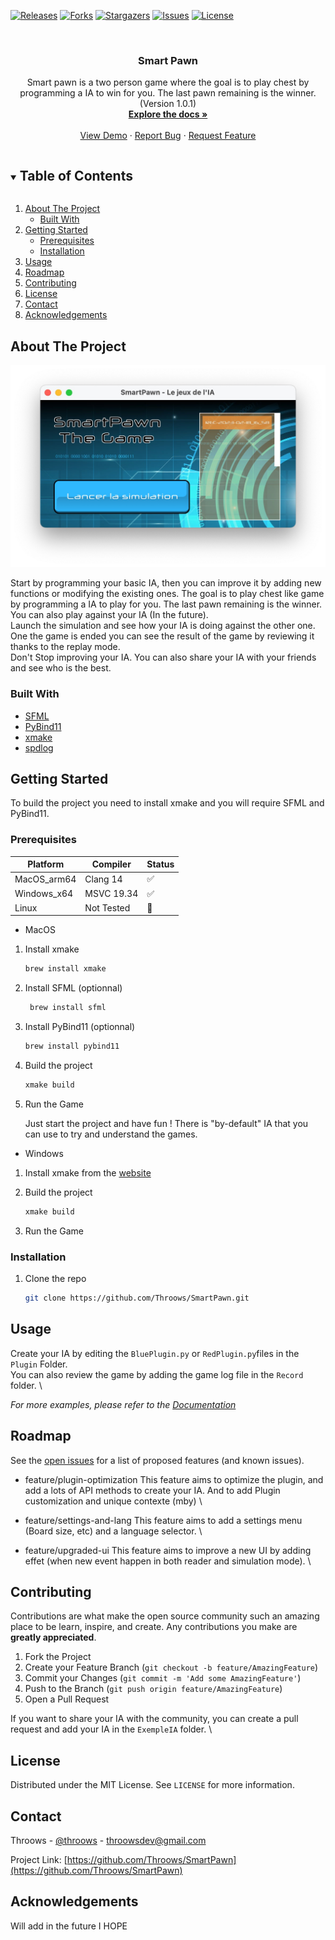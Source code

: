 [![Releases](https://img.shields.io/github/v/release/Throows/SmartPawn)](https://github.com/Throows/Throows)
[![Forks](https://img.shields.io/github/forks/Throows/SmartPawn)](https://github.com/Throows/SmartPawn/fork)
[![Stargazers](https://img.shields.io/github/stars/Throows/SmartPawn)](https://github.com/Throows/SmartPawn/stargazers)
[![Issues](https://img.shields.io/github/issues-raw/Throows/SmartPawn)](https://github.com/Throows/SmartPawn/issues)
[![License](https://img.shields.io/github/license/Throows/SmartPawn)](https://github.com/Throows/SmartPawn/blob/master/LICENSE)

<br/>
<!-- <p align="center">
  <a href="https://github.com/Throows/SmartPawn">
    <img src="images/logo.png" alt="Logo" width="80" height="80">
  </a>-->

  <h3 align="center">Smart Pawn</h3>

  <p align="center">
    Smart pawn is a two person game where the goal is to play chest by programming a IA to win for you. The last pawn remaining is the winner. (Version 1.0.1)
    <br />
    <a href="https://github.com/Throows/SmartPawn"><strong>Explore the docs »</strong></a>
    <br />
    <br />
    <a href="https://github.com/Throows/SmartPawn/releases">View Demo</a>
    ·
    <a href="https://github.com/Throows/SmartPawn/issues">Report Bug</a>
    ·
    <a href="https://github.com/Throows/SmartPawn/issues">Request Feature</a>
  </p>
</p>


<!-- TABLE OF CONTENTS -->
<details open="open">
  <summary><h2 style="display: inline-block">Table of Contents</h2></summary>
  <ol>
    <li>
      <a href="#about-the-project">About The Project</a>
      <ul>
        <li><a href="#built-with">Built With</a></li>
      </ul>
    </li>
    <li>
      <a href="#getting-started">Getting Started</a>
      <ul>
        <li><a href="#prerequisites">Prerequisites</a></li>
        <li><a href="#installation">Installation</a></li>
      </ul>
    </li>
    <li><a href="#usage">Usage</a></li>
    <li><a href="#roadmap">Roadmap</a></li>
    <li><a href="#contributing">Contributing</a></li>
    <li><a href="#license">License</a></li>
    <li><a href="#contact">Contact</a></li>
    <li><a href="#acknowledgements">Acknowledgements</a></li>
  </ol>
</details>



<!-- ABOUT THE PROJECT -->
## About The Project

![Photo](https://raw.githubusercontent.com/Throows/SmartPawn/main/assets/SMHome.jpg)

Start by programming your basic IA, then you can improve it by adding new functions or modifying the existing ones. The goal is to play chest like game by programming a IA to play for you. The last pawn remaining is the winner. You can also play against your IA (In the future). \
Launch the simulation and see how your IA is doing against the other one. One the game is ended you can see the result of the game by reviewing it thanks to the replay mode. \
Don't Stop improving your IA. You can also share your IA with your friends and see who is the best.


### Built With

* [SFML](https://www.sfml-dev.org/)
* [PyBind11](https://github.com/pybind/pybind11)
* [xmake](https://xmake.io/)
* [spdlog](https://github.com/gabime/spdlog)



<!-- GETTING STARTED -->
## Getting Started

To build the project you need to install xmake and you will require SFML and PyBind11.

### Prerequisites

| Platform    | Compiler   | Status             |
|-------------|------------|--------------------|
| MacOS_arm64 | Clang 14   | :white_check_mark: |
| Windows_x64 | MSVC 19.34 | :white_check_mark: |
| Linux       | Not Tested | :red_circle:       |

- MacOS

1. Install xmake
   ```sh
   brew install xmake
   ```
2. Install SFML (optionnal)
   ```sh
    brew install sfml
    ```
3. Install PyBind11 (optionnal)
    ```sh
    brew install pybind11
    ```
4. Build the project
    ```sh
    xmake build
    ```
5. Run the Game

    Just start the project and have fun ! There is "by-default" IA that you can use to try and understand the games.
    
- Windows

1. Install xmake from the [website](https://xmake.io/#/home)

2. Build the project
    ```sh
    xmake build
    ```
3. Run the Game


### Installation

1. Clone the repo
   ```sh
   git clone https://github.com/Throows/SmartPawn.git
    ```

<!-- USAGE EXAMPLES -->
## Usage

Create your IA by editing the `BluePlugin.py` or `RedPlugin.py`files in the `Plugin` Folder. \
You can also review the game by adding the game log file in the `Record` folder. \

_For more examples, please refer to the [Documentation](https://github.com/Throows/SmartPawn/wiki)_

<!-- ROADMAP -->
## Roadmap

See the [open issues](https://github.com/Throows/SmartPawn/issues) for a list of proposed features (and known issues).

- feature/plugin-optimization
This feature aims to optimize the plugin, and add a lots of API methods to create your IA. And to add Plugin customization and unique contexte (mby) \

- feature/settings-and-lang
This feature aims to add a settings menu (Board size, etc) and a language selector. \

- feature/upgraded-ui
This feature aims to improve a new UI by adding effet (when new event happen in both reader and simulation mode). \

<!-- CONTRIBUTING -->
## Contributing

Contributions are what make the open source community such an amazing place to be learn, inspire, and create. Any contributions you make are **greatly appreciated**.

1. Fork the Project
2. Create your Feature Branch (`git checkout -b feature/AmazingFeature`)
3. Commit your Changes (`git commit -m 'Add some AmazingFeature'`)
4. Push to the Branch (`git push origin feature/AmazingFeature`)
5. Open a Pull Request

If you want to share your IA with the community, you can create a pull request and add your IA in the `ExempleIA` folder. \

<!-- LICENSE -->
## License

Distributed under the MIT License. See `LICENSE` for more information.

<!-- CONTACT -->
## Contact

Throows - [@throows](https://www.instagram.com/romain.brtl/) - throowsdev@gmail.com

Project Link: [https://github.com/Throows/SmartPawn](https://github.com/Throows/SmartPawn)

<!-- ACKNOWLEDGEMENTS -->
## Acknowledgements

Will add in the future I HOPE
